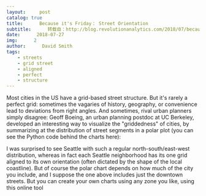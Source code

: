 ```yaml
---
layout:     post
catalog: true
title:      Because it's Friday： Street Orientation
subtitle:      转载自：http://blog.revolutionanalytics.com/2018/07/because-its-friday-urban-planning-fight.html
date:      2018-07-27
img:      2
author:      David Smith
tags:
    - streets
    - grid street
    - aligned
    - perfect
    - structure
---
```

Most cities in the US have a grid-based street structure. But it's rarely a perfect grid: sometimes the vagaries of history, geography, or convenience lead to deviations from right angles. And sometimes, rival urban planners simply disagree:
Geoff Boeing, an urban planning postdoc at UC Berkeley, developed an interesting way to visualize the "griddedness" of cities, by summarizing at the distribution of street segments in a polar plot (you can see the Python code behind the charts here):

I was surprised to see Seattle with such a regular north-south/east-west distribution, whereas in fact each Seattle neighborhood has its one grid aligned to its own orientation (often dictated by the shape of the local coastline). But of course the polar chart depends on how much of the city you include, and I suppose the one above includes just the downtown streets. But you can create your own charts using any zone you like, using this online tool
